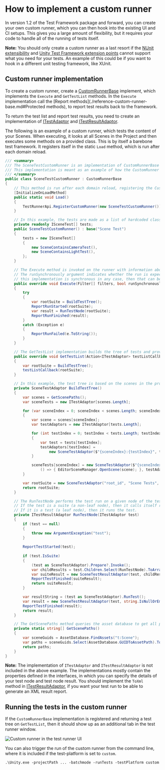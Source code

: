 # How to implement a custom runner
In version 1.2 of the Test Framework package and forward, you can create your own custom runner, which you can then hook into the existing UI and CI setups. This gives you a large amount of flexibility, but it requires your code to handle all of the running of tests itself.

**Note:** You should only create a custom runner as a last resort if the [NUnit extensibility](https://github.com/nunit/docs/wiki/Framework-Extensibility) and [Unity Test Framework extension points](./extending.md) cannot support what you need for your tests. An example of this could be if you want to hook in a different unit testing framework, like XUnit.

## Custom runner implementation
To create a custom runner, create a [CustomRunnerBase](./reference-custom-runner-base.md) implement, which implements the `Execute` and `GetTestList` methods. In the `Execute` implementation call the [Report methods](./reference-custom-runner-base.md#Protected methods), to report test results back to the framework.

To return the test list and report test results, you need to create an implementation of [ITestAdaptor](./reference-itest-adaptor.md) and [ITestResultAdaptor](./reference-itest-result-adaptor.md).

The following is an example of a custom runner, which tests the content of your Scenes. When executing, it looks at all Scenes in the Project and then executes some methods on a provided class. This is by itself a barebone test framework. It registers itself in the static `Load` method, which is run after each domain reload.

``` C#
/// <summary>
/// The SceneTestCustomRunner is an implementation of CustomRunnerBase that allows for running tests on all scenes in a project.
/// This implementation is meant as an example of how the CustomRunner concept can be used.
/// </summary>
public class SceneTestCustomRunner : CustomRunnerBase
{
    // This method is run after each domain reload, registering the CustomRunner with the framework.
    [InitializeOnLoadMethod]
    public static void Load()
    {
        TestRunnerApi.RegisterCustomRunner(new SceneTestCustomRunner());
    }

    // In this example, the tests are made as a list of hardcoded classes, for simplicity.
    private readonly ISceneTest[] tests;
    public SceneTestCustomRunner() : base("Scene Test")
    {
        tests = new ISceneTest[]
        {
            new SceneContainsCameraTest(),
            new SceneContainsLightTest(), 
        };
    }

    // The Execute method is invoked on the runner with information about what filters are currently applied. 
    // The runSynchronously argument indicates whether the run is expected to finish before returning, but since 
    // this implementation is synchronous in any case, then that can be ignored.
    public override void Execute(Filter[] filters, bool runSynchronously)
    {
        try
        {
            var rootSuite = BuildTestTree();
            ReportRunStarted(rootSuite);
            var result = RunTestNode(rootSuite);
            ReportRunFinished(result);
        }
        catch (Exception e)
        {
            ReportRunFailed(e.ToString());
        }
    }

    // The GetTestList implementation builds the tree of tests and provides it to the callback.
    public override void GetTestList(Action<ITestAdaptor> testListCallback)
    {
        var rootSuite = BuildTestTree();
        testListCallback(rootSuite);
    }

    // In this example, the test tree is based on the scenes in the project, creating multiple tests under each scene node.
    private SceneTestAdaptor BuildTestTree()
    {
        var scenes = GetScenePaths();
        var sceneTests = new ITestAdaptor[scenes.Length];

        for (var sceneIndex = 0; sceneIndex < scenes.Length; sceneIndex++)
        {
            var scene = scenes[sceneIndex];
            var testAdaptors = new ITestAdaptor[tests.Length];

            for (int testIndex = 0; testIndex < tests.Length; testIndex++)
            {
                var test = tests[testIndex];
                testAdaptors[testIndex] =
                    new SceneTestAdaptor($"{sceneIndex}:{testIndex}", test.Name, $"{scene}\\{test.Name}", test.RunTest);
            }

            sceneTests[sceneIndex] = new SceneTestAdaptor($"{sceneIndex}", scene, scene,
                () => { EditorSceneManager.OpenScene(scene); }, testAdaptors);
        }

        var rootSuite = new SceneTestAdaptor("root_id", "Scene Tests", "SceneTests", () => {}, sceneTests);
        return rootSuite;
    }

    // The RunTestNode performs the test run on a given node of the tests.
    // If the test is a suite (a non-leaf node), then it calls itself recursively on all children
    // If it is a test (a leaf node), then it runs the test.
    private ITestResultAdaptor RunTestNode(ITestAdaptor test)
    {
        if (test == null)
        {
            throw new ArgumentException("test");
        }
        
        ReportTestStarted(test);
        
        if (test.IsSuite)
        {
            (test as SceneTestAdaptor).Prepare?.Invoke();
            var childResults = test.Children.Select(RunTestNode).ToArray();
            var suiteResult = new SceneTestResultAdaptor(test, childResults);
            ReportTestFinished(suiteResult);
            return suiteResult;
        }

        var resultString = (test as SceneTestAdaptor).RunTest();
        var result = new SceneTestResultAdaptor(test, string.IsNullOrEmpty(resultString) ? TestStatus.Passed : TestStatus.Failed, resultString);
        ReportTestFinished(result);
        return result;
    }

    // The GetScenePaths method queries the asset database to get all paths of scenes in the project.
    private static string[] GetScenePaths()
    {
        var sceneGuids = AssetDatabase.FindAssets("t:Scene");
        var paths = sceneGuids.Select(AssetDatabase.GUIDToAssetPath).ToArray();
        return paths;
    }
}
```
**Note:** The implementation of `ITestAdaptor` and `ITestResultAdaptor` is not included in the above example. The implementations mostly contain the properties defined in the interfaces, in which you can specify the details of your test node and test node result. You should implement the `ToXml` method in [ITestResultAdaptor](./reference-itest-result-adaptor.md), if you want your test run to be able to generate an XML result report.

## Running the tests in the custom runner
If the `CustomRunnerBase` implementation is registered and returning a test tree on `GetTestList`, then it should show up as an additional tab in the test runner window.

![Custom runner in the test runner UI](.../images/custom-runner.png)

You can also trigger the run of the custom runner from the command line, where it is included if the test-platform is set to `custom`.

```.\Unity.exe -projectPath ... -batchmode -runTests -testPlatform custom```



